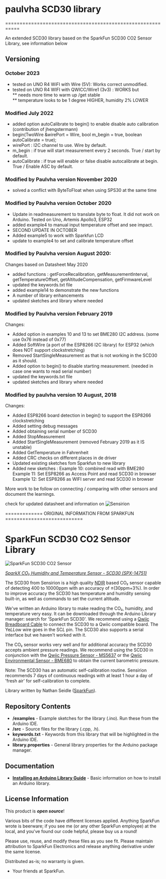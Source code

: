 # paulvha SCD30 library
===========================================================

An extended SCD30 library based on the SparkFun SCD30 CO2 Sensor Library, see information below

## Versioning

### October 2023
  * tested on UNO R4 WiFI with Wire (5V): Works correct unmodified.
  * tested on UNO R4 WIFI with QWICC/Wire1 (3v3) : WORKS but<br>
  ** needs more time to warm up /get stable<br>
  ** temperature looks to be 1 degree HIGHER, humidity 2% LOWER

### Modified July 2022
  * added option autoCalibrate to begin() to enable disable auto calibration (contribution of jhengstermann)
  * begin(TwoWire &wirePort = Wire, bool m_begin = true, boolean autoCalibrate = true);
  * wirePort : I2C channel to use.  Wire by default.
  * m_begin  : if true will start measurement every 2 seconds. True / start by default.
  * autoCalibrate : if true will enable or false disable autocalibrate at begin. True / Enable ASC by default.

### Modified by Paulvha version November 2020
  * solved a conflict with ByteToFloat when using SPS30 at the same time

### Modified by Paulvha version October 2020
  * Update in readmeasurement to translate byte to float. It did not work on Arduino. Tested on Uno, Artemis Apollo3, ESP32
  * added example4 to manual input temperature offset and see impact.
  * SECOND UPDATE IN OCTOBER
  * Added example5 to work with Sparkfun LCD
  * update to example4 to set and calibrate temperature offset

### Modified by Paulvha version August 2020:

 Changes based on Datasheet May 2020
 * added functions : getForceRecalibration, getMeasurementInterval, getTemperatureOffset, getAltitudeCompensation, getFirmwareLevel
 * updated the keywords.txt file
 * added example14 to demonstrate the new functions
 * A number of library enhancements
 * updated sketches and library where needed

### Modified by Paulvha version February 2019

 Changes:
 * Added option in examples 10 and 13 to set BME280 I2C address. (some use 0x76 instead of 0x77)
 * Added SoftWire (a port of the ESP8266 I2C library) for ESP32 (which does NOT support clockstretching)
 * Removed StartSingleMeasurement as that is not working in the SCD30 as it should.
 * Added option to begin() to disable starting measurement. (needed in case one wants to read serial number)
 * updated the keywords.txt file
 * updated sketches and library where needed

### Modified by paulvha version 10 August, 2018

  Changes:
  * Added ESP8266 board detection in begin() to support the ESP8266 clockstretching
  * Added setting debug messages
  * Added obtaining serial number of SCD30
  * Added StopMeasurement
  * Added StartSingleMeasurement (removed February 2019 as it IS unstable)
  * Added GetTemperature in Fahrenheit
  * Added CRC checks on different places in de driver
  * Updated existing sketches fom Sparkfun to new library
  * Added new sketches :
            Example 10: combined read with BME280
            Example 11: Set ESP8266 as Access Point and read SCD30 in browser
            Example 12: Set ESP8266 as WIFI server and read SCD30 in browser

More work to be follow on connecting / comparing with other sensors and document the learnings.

check for updated datasheet and information on ![Sensirion](https://sensirion.com/search/?q=scd30)

============= ORIGINAL INFORMATION FROM SPARKFUN ===========================

SparkFun SCD30 CO2 Sensor Library
===========================================================

![SparkFun SCD30 CO2 Sensor](https://cdn.sparkfun.com//assets/parts/1/2/9/8/4/SparkFun_Sensirion_SCD30.jpg)

[*SparkX CO₂ Humidity and Temperature Sensor - SCD30 (SPX-14751)*](https://www.sparkfun.com/products/14751)

The SCD30 from Sensirion is a high quality [NDIR](https://en.wikipedia.org/wiki/Nondispersive_infrared_sensor) based CO₂ sensor capable of detecting 400 to 10000ppm with an accuracy of ±(30ppm+3%). In order to improve accuracy the SCD30 has temperature and humidity sensing built-in, as well as commands to set the current altitude.

We've written an Arduino library to make reading the CO₂, humidity, and temperature very easy. It can be downloaded through the Arduino Library manager: search for 'SparkFun SCD30'. We recommend using a [Qwiic Breadboard Cable](https://www.sparkfun.com/products/14425) to connect the SCD30 to a Qwiic compatible board. The Ye*LL*ow wire goes in the SC*L* pin. The SCD30 also supports a serial interface but we haven't worked with it.

The CO₂ sensor works very well and for additional accuracy the SCD30 accepts ambient pressure readings. We recommend using the SCD30 in conjunction with the [Qwiic Pressure Sensor - MS5637](https://www.sparkfun.com/products/14688) or the [Qwiic Environmental Sensor - BME680](https://www.sparkfun.com/products/14570) to obtain the current barometric pressure.

Note: The SCD30 has an automatic self-calibration routine. Sensirion recommends 7 days of continuous readings with at least 1 hour a day of 'fresh air' for self-calibration to complete.

Library written by Nathan Seidle ([SparkFun](http://www.sparkfun.com)).

Repository Contents
-------------------

* **/examples** - Example sketches for the library (.ino). Run these from the Arduino IDE.
* **/src** - Source files for the library (.cpp, .h).
* **keywords.txt** - Keywords from this library that will be highlighted in the Arduino IDE.
* **library.properties** - General library properties for the Arduino package manager.

Documentation
--------------

* **[Installing an Arduino Library Guide](https://learn.sparkfun.com/tutorials/installing-an-arduino-library)** - Basic information on how to install an Arduino library.

License Information
-------------------

This product is _**open source**_!

Various bits of the code have different licenses applied. Anything SparkFun wrote is beerware; if you see me (or any other SparkFun employee) at the local, and you've found our code helpful, please buy us a round!

Please use, reuse, and modify these files as you see fit. Please maintain attribution to SparkFun Electronics and release anything derivative under the same license.

Distributed as-is; no warranty is given.

- Your friends at SparkFun.
